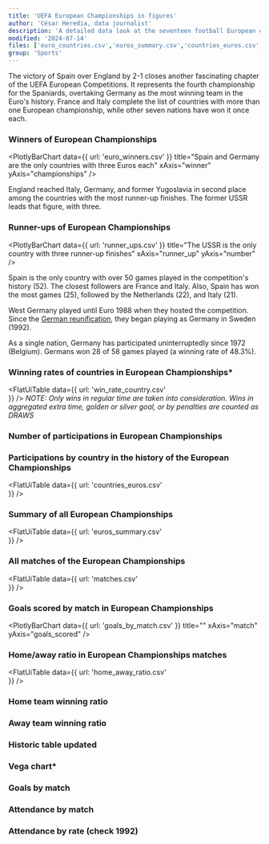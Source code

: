 ```yaml
---
title: 'UEFA European Championships in figures'
author: 'César Heredia, data journalist'
description: 'A detailed data look at the seventeen football European championships held since 1960'
modified: '2024-07-14'
files: ['euro_countries.csv','euros_summary.csv','countries_euros.csv','euro_winners.csv','matches.csv','runner_ups.csv','win_rate_country.csv']
group: 'Sports'
---
```


The victory of Spain over England by 2-1 closes another fascinating chapter of the UEFA European Competitions. It represents the fourth championship for the Spaniards, overtaking Germany as the most winning team in the Euro's history. France and Italy complete the list of countries with more than one European championship, while other seven nations have won it once each.

### Winners of European Championships
<PlotlyBarChart
  data={{
    url: 'euro_winners.csv'
  }}
  title="Spain and Germany are the only countries with three Euros each"
  xAxis="winner"
  yAxis="championships"
/>

England reached Italy, Germany, and former Yugoslavia in second place among the countries with the most runner-up finishes. The former USSR leads that figure, with three.

### Runner-ups of European Championships
<PlotlyBarChart
  data={{
    url: 'runner_ups.csv'
  }}
  title="The USSR is the only country with three runner-up finishes"
  xAxis="runner_up"
  yAxis="number"
/>

Spain is the only country with over 50 games played in the competition's history (52). The closest followers are France and Italy. Also, Spain has won the most games (25), followed by the Netherlands (22), and Italy (21).

West Germany played until Euro 1988 when they hosted the competition. Since the [German reunification](https://www.britannica.com/place/Germany/The-reunification-of-Germany), they began playing as Germany in Sweden (1992).

As a single nation, Germany has participated uninterruptedly since 1972 (Belgium). Germans won 28 of 58 games played (a winning rate of 48.3%).

### Winning rates of countries in European Championships*
<FlatUiTable
  data={{
    url: 'win_rate_country.csv'    
  }}
/>
*NOTE: Only wins in regular time are taken into consideration. Wins in aggregated extra time, golden or silver goal, or by penalties are counted as DRAWS*

### Number of participations in European Championships

### Participations by country in the history of the European Championships
<FlatUiTable
  data={{
    url: 'countries_euros.csv'    
  }}
/>

### Summary of all European Championships
<FlatUiTable
  data={{
    url: 'euros_summary.csv'    
  }}
/>

### All matches of the European Championships
<FlatUiTable
  data={{
    url: 'matches.csv'    
  }}
/>

### Goals scored by match in European Championships
<PlotlyBarChart
  data={{
    url: 'goals_by_match.csv'
  }}
  title=""
  xAxis="match"
  yAxis="goals_scored"
/>


### Home/away ratio in European Championships matches
<FlatUiTable
  data={{
    url: 'home_away_ratio.csv'    
  }}
/>

### Home team winning ratio

### Away team winning ratio

### Historic table updated

### Vega chart*

### Goals by match

### Attendance by match

### Attendance by rate (check 1992)
